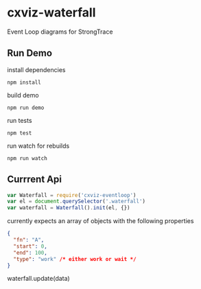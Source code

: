 cxviz-waterfall
=================

Event Loop diagrams for StrongTrace


Run Demo
----------

install dependencies

    npm install

build demo

    npm run demo

run tests

    npm test

run watch for rebuilds

    npm run watch


Currrent Api
--------------

``` javascript
var Waterfall = require('cxviz-eventloop')
var el = document.querySelector('.waterfall')
var waterfall = Waterfall().init(el, {})
```

currently expects an array of objects with the following properties

``` json
{
  "fn": "A",
  "start": 0,
  "end": 100,
  "type": "work" /* either work or wait */
}
```

waterfall.update(data)

